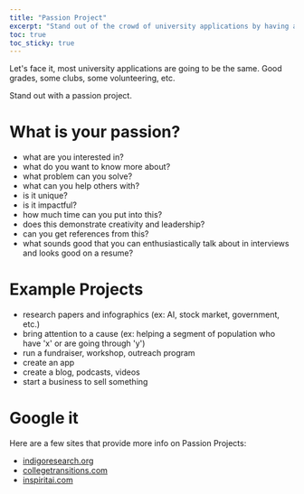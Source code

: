 ```yaml
---
title: "Passion Project"
excerpt: "Stand out of the crowd of university applications by having a project that means something to you..."
toc: true
toc_sticky: true
---
```


Let's face it, most university applications are going to be the same.  Good grades, some clubs, some volunteering, etc.

Stand out with a passion project.

# What is your passion?
- what are you interested in?
- what do you want to know more about?
- what problem can you solve?
- what can you help others with?
- is it unique?
- is it impactful?
- how much time can you put into this?
- does this demonstrate creativity and leadership?
- can you get references from this?
- what sounds good that you can enthusiastically talk about in interviews and looks good on a resume?

# Example Projects
- research papers and infographics (ex: AI, stock market, government, etc.)
- bring attention to a cause (ex: helping a segment of population who have 'x' or are going through 'y')
- run a fundraiser, workshop, outreach program
- create an app
- create a blog, podcasts, videos
- start a business to sell something

# Google it
Here are a few sites that provide more info on Passion Projects:
- [indigoresearch.org](https://www.indigoresearch.org/blog/passion-project-ideas-high-school)
- [collegetransitions.com](https://www.collegetransitions.com/blog/passion-project-ideas-for-high-school-students/)
- [inspiritai.com](https://www.inspiritai.com/blogs/ai-blog/passion-projects-for-high-school-students)